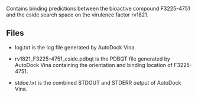 Contains binding predictions between the bioactive compound F3225-4751 and the cside search space on the virulence factor rv1821.

## Files

- log.txt is the log file generated by AutoDock Vina.

- rv1821_F3225-4751_cside.pdbqt is the PDBQT file generated by AutoDock Vina containing the orientation and binding location of F3225-4751.

- stdoe.txt is the combined STDOUT and STDERR output of AutoDock Vina.

